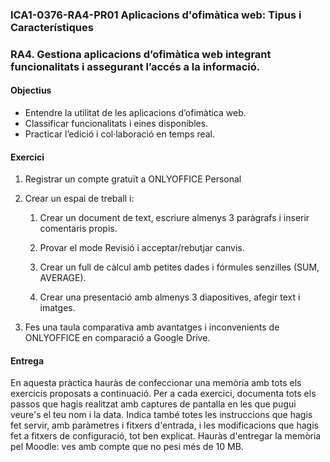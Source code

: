 ### ICA1-0376-RA4-PR01 Aplicacions d'ofimàtica web: Tipus i Característiques

### RA4. Gestiona aplicacions d’ofimàtica web integrant funcionalitats i assegurant l’accés a la informació.

#### Objectius

* Entendre la utilitat de les aplicacions d’ofimàtica web.  
* Classificar funcionalitats i eines disponibles.  
* Practicar l’edició i col·laboració en temps real.

#### Exercici

1. Registrar un compte gratuït a ONLYOFFICE Personal


2. Crear un espai de treball i:

   1. Crear un document de text, escriure almenys 3 paràgrafs i inserir comentaris propis.

   2. Provar el mode Revisió i acceptar/rebutjar canvis.

   3. Crear un full de càlcul amb petites dades i fórmules senzilles (SUM, AVERAGE).

   4. Crear una presentació amb almenys 3 diapositives, afegir text i imatges.

3. Fes una taula comparativa amb avantatges i inconvenients de ONLYOFFICE en comparació a Google Drive.

#### Entrega

En aquesta pràctica hauràs de confeccionar una memòria amb tots els exercicis proposats a continuació. Per a cada exercici, documenta tots els passos que hagis realitzat amb captures de pantalla en les que pugui veure's el teu nom i la data. Indica també totes les instruccions que hagis fet servir, amb paràmetres i fitxers d'entrada, i les modificacions que hagis fet a fitxers de configuració, tot ben explicat. Hauràs d'entregar la memòria pel Moodle: ves amb compte que no pesi més de 10 MB.

